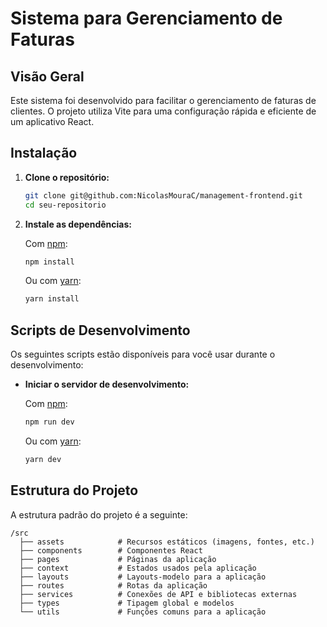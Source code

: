 # Sistema para Gerenciamento de Faturas

## Visão Geral

Este sistema foi desenvolvido para facilitar o gerenciamento de faturas de clientes. O projeto utiliza Vite para uma configuração rápida e eficiente de um aplicativo React.

## Instalação

1. **Clone o repositório:**

   ```bash
   git clone git@github.com:NicolasMouraC/management-frontend.git
   cd seu-repositorio
   ```

2. **Instale as dependências:**

   Com [npm](https://www.npmjs.com/):

   ```bash
   npm install
   ```

   Ou com [yarn](https://yarnpkg.com/):

   ```bash
   yarn install
   ```

## Scripts de Desenvolvimento

Os seguintes scripts estão disponíveis para você usar durante o desenvolvimento:

- **Iniciar o servidor de desenvolvimento:**

  Com [npm](https://www.npmjs.com/):

  ```bash
  npm run dev
  ```

  Ou com [yarn](https://yarnpkg.com/):

  ```bash
  yarn dev
  ```

## Estrutura do Projeto

A estrutura padrão do projeto é a seguinte:

```
/src
  ├── assets            # Recursos estáticos (imagens, fontes, etc.)
  ├── components        # Componentes React
  ├── pages             # Páginas da aplicação
  ├── context           # Estados usados pela aplicação
  ├── layouts           # Layouts-modelo para a aplicação
  ├── routes            # Rotas da aplicação
  ├── services          # Conexões de API e bibliotecas externas
  ├── types             # Tipagem global e modelos
  └── utils             # Funções comuns para a aplicação
```
